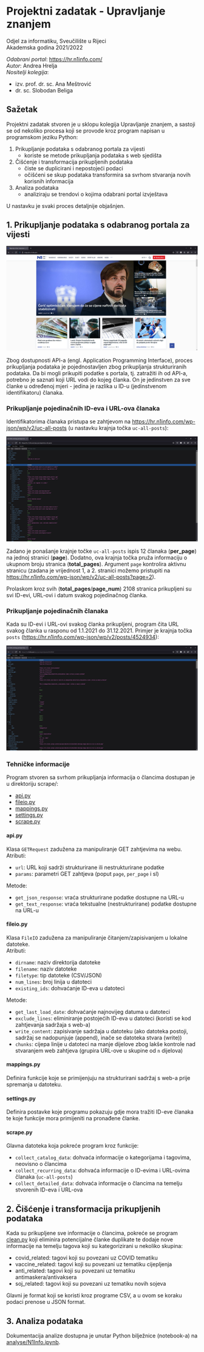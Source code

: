 # Projektni zadatak - Upravljanje znanjem
Odjel za informatiku, Sveučilište u Rijeci  
Akademska godina 2021/2022

*Odabrani portal*: https://hr.n1info.com/  
*Autor*: Andrea Hrelja  
*Nositelji kolegija*:
- izv. prof. dr. sc. Ana Meštrović
- dr. sc. Slobodan Beliga

## Sažetak

Projektni zadatak stvoren je u sklopu kolegija Upravljanje znanjem, a sastoji se od nekoliko procesa koji se provode kroz program napisan u programskom jeziku Python:

1. Prikupljanje podataka s odabranog portala za vijesti
   - koriste se metode prikupljanja podataka s web sjedišta
2. Čišćenje i transformacija prikupljenih podataka
   - čiste se duplicirani i nepostojeći podaci
   - očišćeni se skup podataka transformira sa svrhom stvaranja novih korisnih informacija
3. Analiza podataka
   - analiziraju se trendovi o kojima odabrani portal izvještava

U nastavku je svaki proces detaljnije objašnjen.

## 1. Prikupljanje podataka s odabranog portala za vijesti

![Slika portala](docs/img/n1info.png)

Zbog dostupnosti API-a (engl. Application Programming Interface), proces prikupljanja podataka je pojednostavljen zbog prikupljanja strukturiranih podataka. Da bi mogli prikupiti podatke s portala, tj. zatražiti ih od API-a, potrebno je saznati koji URL vodi do kojeg članka. On je jedinstven za sve članke u određenoj mjeri - jedina je razlika u ID-u (jedinstvenom identifikatoru) članaka. 

### Prikupljanje pojedinačnih ID-eva i URL-ova članaka
Identifikatorima članaka pristupa se zahtjevom na https://hr.n1info.com/wp-json/wp/v2/uc-all-posts (u nastavku krajnja točka `uc-all-posts`):

![Krajnja točka uc-all-posts](docs/img/uc-all-posts.png)

Zadano je ponašanje krajnje točke `uc-all-posts` ispis 12 članaka (**per_page**) na jednoj stranici (**page**). Dodatno, ova krajnja točka pruža informaciju o ukupnom broju stranica (**total_pages**). Argument `page` kontrolira aktivnu stranicu (zadana je vrijednost 1, a 2. stranici možemo pristupiti na https://hr.n1info.com/wp-json/wp/v2/uc-all-posts?page=2).

Prolaskom kroz svih (**total_pages**/**page_num**) 2108 stranica prikupljeni su svi ID-evi, URL-ovi i datum svakog pojedinačnog članka.

### Prikupljanje pojedinačnih članaka

Kada su ID-evi i URL-ovi svakog članka prikupljeni, program čita URL svakog članka u rasponu od 1.1.2021 do 31.12.2021. Primjer je krajnja točka `posts` (https://hr.n1info.com/wp-json/wp/v2/posts/4524934):

![Krajnja točka posts](docs/img/posts.png)

### Tehničke informacije

Program stvoren sa svrhom prikupljanja informacija o člancima dostupan je u direktoriju scrape/:
 - [api.py](scrape/api.py)
 - [fileio.py](scrape/fileio.py)
 - [mappings.py](scrape/mappings.py)
 - [settings.py](scrape/settings.py)
 - [scrape.py](scrape/scrape.py)

#### api.py

Klasa `GETRequest` zadužena za manipuliranje GET zahtjevima na webu.  
Atributi:
- `url`: URL koji sadrži strukturirane ili nestrukturirane podatke
- `params`: parametri GET zahtjeva (poput `page`, `per_page` i sl)

Metode:
- `get_json_response`: vraća strukturirane podatke dostupne na URL-u
- `get_text_response`: vraća tekstualne (nestrukturirane) podatke dostupne na URL-u

#### fileio.py

Klasa `FileIO` zadužena za manipuliranje čitanjem/zapisivanjem u lokalne datoteke.  
Atributi:
- `dirname`: naziv direktorija datoteke
- `filename`: naziv datoteke
- `filetype`: tip datoteke (CSV/JSON)
- `num_lines`: broj linija u datoteci
- `existing_ids`: dohvaćanje ID-eva u datoteci

Metode:
- `get_last_load_date`: dohvaćanje najnovijeg datuma u datoteci
- `exclude_lines`: eliminiranje postojećih ID-eva u datoteci (koristi se kod zahtjevanja sadržaja s web-a)
- `write_content`: zapisivanje sadržaja u datoteku (ako datoteka postoji, sadržaj se nadopunjuje (append), inače se datoteka stvara (write))
- `chunks`: cijepa linije u datoteci na manje dijelove zbog lakše kontrole nad stvaranjem web zahtjeva (grupira URL-ove u skupine od `n` dijelova)

#### mappings.py

Definira funkcije koje se primijenjuju na strukturirani sadržaj s web-a prije spremanja u datoteku.

#### settings.py

Definira postavke koje programu pokazuju gdje mora tražiti ID-eve članaka te koje funkcije mora primijeniti na pronađene članke.

#### scrape.py

Glavna datoteka koja pokreće program kroz funkcije:
- `collect_catalog_data`: dohvaća informacije o kategorijama i tagovima, neovisno o člancima
- `collect_recurring_data`: dohvaća informacije o ID-evima i URL-ovima članaka (`uc-all-posts`)
- `collect_detailed_data`: dohvaća informacije o člancima na temelju stvorenih ID-eva i URL-ova

## 2. Čišćenje i transformacija prikupljenih podataka

Kada su prikupljene sve informacije o člancima, pokreće se program [clean.py](scrape/clean.py) koji eliminira potencijalne članke duplikate te dodaje nove informacije na temelju tagova koji su kategorizirani u nekoliko skupina:
- covid_related: tagovi koji su povezani uz COVID tematiku
- vaccine_related: tagovi koji su povezani uz tematiku cijepljenja
- anti_related: tagovi koji su povezani uz tematiku antimaskera/antivaksera
- soj_related: tagovi koji su povezani uz tematiku novih sojeva

Glavni je format koji se koristi kroz programe CSV, a u ovom se koraku podaci prenose u JSON format.

## 3. Analiza podataka

Dokumentacija analize dostupna je unutar Python bilježnice (notebook-a) na [analyse/N1Info.ipynb](analyse/N1Info.ipynb).